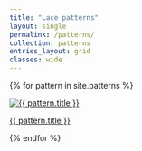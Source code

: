 ```yaml
---
title: "Lace patterns"
layout: single
permalink: /patterns/
collection: patterns
entries_layout: grid
classes: wide
---
```


<div class="patterns-grid">

  {% for pattern in site.patterns %}
    <div class="pattern-item">
      <a href="{{ site.baseurl }}{{ pattern.url }}">
        <img src="{{ site.baseurl }}{{ pattern.image_path }}" alt="{{ pattern.title }}" class="pattern-thumbnail" loading="lazy">
        <p>{{ pattern.title }}</p>
      </a>
    </div>
  {% endfor %}

</div>
